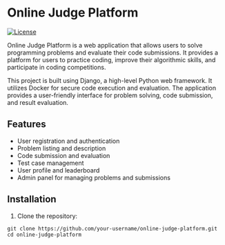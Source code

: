 
# Online Judge Platform

[![License](https://img.shields.io/badge/license-MIT-blue.svg)](https://opensource.org/licenses/MIT)

Online Judge Platform is a web application that allows users to solve programming problems and evaluate their code submissions. It provides a platform for users to practice coding, improve their algorithmic skills, and participate in coding competitions.

This project is built using Django, a high-level Python web framework. It utilizes Docker for secure code execution and evaluation. The application provides a user-friendly interface for problem solving, code submission, and result evaluation.

## Features

- User registration and authentication
- Problem listing and description
- Code submission and evaluation
- Test case management
- User profile and leaderboard
- Admin panel for managing problems and submissions

## Installation

1. Clone the repository:

```shell
git clone https://github.com/your-username/online-judge-platform.git
cd online-judge-platform
